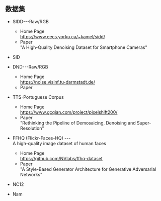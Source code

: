 ## 数据集

- SIDD---Raw/RGB      
	- Home Page  
	  https://www.eecs.yorku.ca/~kamel/sidd/  
	- Paper  
	  "A High-Quality Denoising Dataset for Smartphone Cameras"     
	  
- SID  

- DND---Raw/RGB   
	- Home Page  
	  https://noise.visinf.tu-darmstadt.de/
	- Paper   
	  
- TTS-Portuguese Corpus   
  - Home Page  
    https://www.gcqian.com/project/pixelshift200/  
  - Paper   
    "Rethinking the Pipeline of Demosaicing, Denoising and Super-Resolution"  

- FFHQ (Flickr-Faces-HQ) ---   
   A high-quality image dataset of human faces   
   - Home Page   
      https://github.com/NVlabs/ffhq-dataset    
   - Paper  
     "A Style-Based Generator Architecture for Generative Adversarial Networks"  
- NC12  
- Nam    


<!--stackedit_data:
eyJoaXN0b3J5IjpbLTE0MDUxMDM4NzMsNzcwOTYwODY3LC0yND
g3NDI0MDAsMTAyNjk4OTcwXX0=
-->